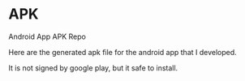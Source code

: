 # APK
Android App APK Repo

Here are the generated apk file for the android app that I developed.

It is not signed by google play, but it safe to install.
